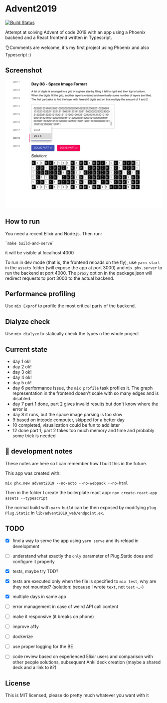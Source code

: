 # Advent2019
[![Build Status](https://travis-ci.org/jacopofar/advent-of-code-2019-phoenix-react.svg?branch=master)](https://travis-ci.org/jacopofar/advent-of-code-2019-phoenix-react)

Attempt at solving Advent of code 2019 with an app using a Phoenix backend and a React frontend written in Typescript.


👌Comments are welcome, it's my first project using Phoenix and also Typescript :)

## Screenshot
![How it looks like](screenshot.png)


## How to run
You need a recent Elixir and Node.js. Then run:

    `make build-and-serve`

it will be visible at localhost:4000

To run in dev mode (that is, the frontend reloads on the fly), use `yarn start` in the `assets` folder (will expose the app at port 3000) and `mix phx.server` to run the backend at port 4000. The `proxy` option in the package.json will redirect requests to port 3000 to the actual backend.

## Performance profiling
Use `mix Exprof` to profile the most critical parts of the backend.

## Dialyze check
Use `mix dialyze` to statically check the types n the whole project

## Current state

- day 1 ok!
- day 2 ok!
- day 3 ok!
- day 4 ok!
- day 5 ok!
- day 6 performance issue, the `mix profile` task profiles it. The graph representation in the frontend doesn't scale with so many edges and is disabled.
- day 7 part 1 done, part 2 gives invalid results but don't know where the error is
- day 8 it runs, but the space image parsing is too slow
- 9 based on intcode computer, skipped for a better day
- 10 completed, visualization could be fun to add later
- 12 done part 1, part 2 takes too much memory and time and probably some trick is needed
## 📓 development notes
These notes are here so I can remember how I built this in the future.

This app was created with:

`mix phx.new advent2019 --no-ecto --no-webpack --no-html`

Then in the folder I create the boilerplate react app:
`npx create-react-app assets --typescript`


The normal build with `yarn build` can be then exposed by modifying `plug Plug.Static` in `lib/advent2019_web/endpoint.ex`.

## TODO
- [x] find a way to serve the app using `yarn serve` and its reload in development
- [ ] understand what exactly the `only` parameter of Plug.Static does and configure it properly
- [x] tests, maybe try TDD?
- [x] tests are executed only when the file is specified to `mix test`, why are they not mounted? (solution: because I wrote `text`, not `test` -_-)
- [x] multiple days in same app
- [ ] error management in case of weird API call content
- [ ] make it responsive (it breaks on phone)
- [ ] improve a11y
- [ ] dockerize
- [ ] use proper logging for the BE
- [ ] code review based on experienced Elixir users and comparison with other people solutions, subsequent Anki deck creation (maybe a shared deck and a link to it?)


## License

This is MIT licensed, please do pretty much whatever you want with it
